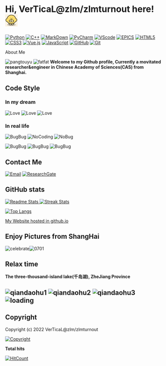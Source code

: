 <!--
**Github/zlmturnout~ This is my personal Github repository** its <README.md> (this file) appears on my GitHub profile.
-->
<!-- Title-->
# Hi, VerTicaL@zlm/zlmturnout here! <img src="/img/handrubber.gif" width="40" type="image/gif"/>
<!-- Coding Badges-->
[![Python](https://img.shields.io/badge/-Python%20-%233776AB?style=flat&logo=Python&logoColor=white)](https://www.python.org)
[![C++](https://img.shields.io/badge/-C%2FC%2B%2B%20-brightgreen?style=flat&logo=Claris)](https://www.stroustrup.com/)
[![MarkDown](https://img.shields.io/badge/-Markdown-ff69b4?style=flat&logo=Markdown)](https://markdown.com.cn/basic-syntax/)
[![PyCharm](https://img.shields.io/badge/-Pycharm-%2319A974?style=flat&logo=Pycharm)](https://www.jetbrains.com/pycharm/)
[![VScode](https://img.shields.io/badge/-VScode-%23007ACC?style=flat&logo=Visual%20Studio%20Code)](https://code.visualstudio.com/)
[![EPICS](https://img.shields.io/badge/-EPICS-informational?style=flat&logo=Co-op)](https://epics-controls.org/)
[![HTML5](https://img.shields.io/badge/-HTML5-e34c26?logo=html5&logoColor=white&style=flat)](https://www.w3.org)
[![CSS3](https://img.shields.io/badge/-CSS3-2965f1?logo=css3&logoColor=white&style=flat)](https://www.w3.org)
[![Vue.js](https://img.shields.io/badge/-Vue.js-4fc08d?logo=vuedotjs&logoColor=white&style=flat)](https://vuejs.org)
[![JavaScript](https://img.shields.io/badge/-JavaScript-F7DF1E?logo=javascript&logoColor=white&style=flat)](https://javascript.com)
[![GitHub](https://img.shields.io/badge/-Github-3481FE?style=flat&logo=GitHub)](https://github.com)
[![Git](https://img.shields.io/badge/-Git-f34f29?logo=git&logoColor=white&style=flat)](https://git-scm.com)

<a> About Me </a> 
<!---![pangtouyu](/img/pangtouyu.png) ![fatfat](img/fatfat.jpg)
<font color=AliceBlue>--->
![pangtouyu](http://1drv.stdfirm.com/u/s!Al3KXNVOfm79gdMFubUf-WKdE3hgzw?e=EcHfLP)   ![fatfat](http://1drv.stdfirm.com/u/s!Al3KXNVOfm79gdMTsTnBHt0TYnL3pA?e=nUN6na)
 **Welcome to my Github profile, Currently a movitated researcher&engineer in Chinese Academy of Sciences(CAS) from Shanghai.** </font>

## Code Style

### In my dream  

<!--**Commit with Love && Learn with Passion && Code with Paitence**-->

![Love](https://img.shields.io/badge/-Commit%20with%20Love-EF1970?style=for-the-badge&logo=Undertale) ![Love](https://img.shields.io/badge/-Learn%20with%20Passion-35aeeb?style=for-the-badge&logo=React&logoColor=white) ![Love](https://img.shields.io/badge/-Code%20with%20Paitence-ec5317?style=for-the-badge&logo=Odysee)

### In real life

<!---![BugBug](/img/BugBugBug.jpg)![NoCoding](/img/Nocoding.jpg) ![NoBug](/img/NoBug.jpg)--->

![BugBug](http://1drv.stdfirm.com/u/s!Al3KXNVOfm79gdMUgcrIH2H-wQ8mxA?e=nvPxwe) ![NoCoding](http://1drv.stdfirm.com/u/s!Al3KXNVOfm79gdMD4gjtKPH3IPa5wA?e=K8Rqpe) ![NoBug](http://1drv.stdfirm.com/u/s!Al3KXNVOfm79gdMCHdLi0iucuDQbhw?e=lxczPl)  

![BugBug](https://img.shields.io/badge/-BugBug-important?style=for-the-badge&logo=SmugMug) ![BugBug](https://img.shields.io/badge/-No%20Coding-2becd5?style=for-the-badge&logo=Codemagic) ![BugBug](https://img.shields.io/badge/-No%20Bug-e65441?style=for-the-badge&logo=Alacritty&logoColor=white)

## Contact Me

[![Email](https://img.shields.io/badge/-Email-EA4335?logo=Gmail&logoColor=white&style=for-the-badge)](mailto:zlmturnout@gmail.com) [![ResearchGate](https://img.shields.io/badge/-ResearchGate-00CCBB?logo=ResearchGate&logoColor=white&style=for-the-badge)](https://www.researchgate.net/profile/Limin-Zhou-4)

## GitHub stats

[
  ![Readme Stats](https://github-readme-stats.vercel.app/api?username=zlmturnout&theme=dracula&bg_color=30,e96443,904e95&title_color=fff&text_color=fff&show_icons=true)
  ![Streak Stats](https://github-readme-streak-stats.herokuapp.com/?user=zlmturnout&theme=bear&border=e752f2&hide_border=false)
](https://github.com/zlmturnout)

[![Top Langs](https://github-readme-stats.vercel.app/api/top-langs/?username=zlmturnout&layout=compact&hide=html,javascript)](https://github.com/zlmturnout)

[My Website hosted in github.io](https://zlmturnout.github.io/)

## Enjoy Pictures from ShangHai

<!---![celebrate](/img/IMG_20210701_203624.jpg)
![0701](/img/IMG_20210630_210319.jpg)--->
![celebrate](http://1drv.stdfirm.com/u/s!Al3KXNVOfm79gdMQIitQwArmyRbJFQ?e=dE9tle)![0701](http://1drv.stdfirm.com/u/s!Al3KXNVOfm79gdMY29OrM8FGlehfVg?e=xcV0xN)
## Relax time

**The three-thousand-island lake(千岛湖), ZheJiang Province**
<!---![qiandaohu1](/img/IMG_20211004_085751.jpg)
![qiandaohu2](/img/IMG_20211003_143723.jpg)
![qiandaohu3](/img/IMG_20211003_173817.jpg)--->

![qiandaohu1](http://1drv.stdfirm.com/u/s!Al3KXNVOfm79gdMJQTSd6g_KyE5esg?e=Vv7CGd)
![qiandaohu2](http://1drv.stdfirm.com/u/s!Al3KXNVOfm79gdMZQZdspGHXq0kMRQ?e=KOqu9v)
![qiandaohu3](http://1drv.stdfirm.com/u/s!Al3KXNVOfm79gdMHvfis-9cvJdeEeg?e=xsw37f)
![loading](/img/loading.gif)
---
## Copyright

Copyright (c) 2022 VerTicaL@zlm/zlmturnout  

[![Copyright](https://img.shields.io/badge/Copyright-BY--NC--SA%204.0-FBB040?style=flat&logo=Claris)](http://creativecommons.org/licenses/by-nc-sa/4.0/)

<!-- Visitors count-->
**Total hits**  

[![HitCount](https://hits.dwyl.com/zlmturnout/zlmturnout.svg?style=flat-square&show=unique)](http://hits.dwyl.com/zlmturnout/zlmturnout)
